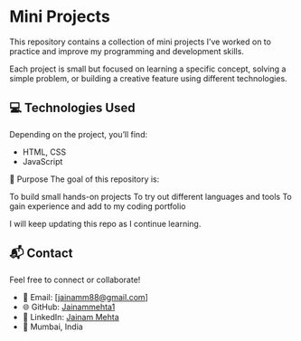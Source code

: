 # Mini Projects

This repository contains a collection of mini projects I’ve worked on to practice and improve my programming and development skills.

Each project is small but focused on learning a specific concept, solving a simple problem, or building a creative feature using different technologies.

## 💻 Technologies Used

Depending on the project, you’ll find:

- HTML, CSS
- JavaScript

🎯 Purpose
The goal of this repository is:

To build small hands-on projects
To try out different languages and tools
To gain experience and add to my coding portfolio

I will keep updating this repo as I continue learning.

## 📬 Contact

Feel free to connect or collaborate!

- 📧 Email: [jainamm88@gmail.com]
- 🌐 GitHub: [Jainammehta1](https://github.com/Jainammehta1)
- 🔗 LinkedIn: [Jainam Mehta](https://www.linkedin.com/in/jainam-mehta-0a38a9288)
- 📍 Mumbai, India

